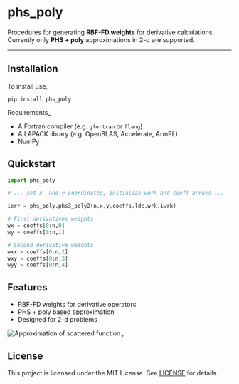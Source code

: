 # phs_poly

Procedures for generating **RBF-FD weights** for derivative calculations.  
Currently only **PHS + poly** approximations in 2-d are supported.

---

## Installation

To install use,

```
pip install phs_poly
```

Requirements_
- A Fortran compiler (e.g. `gfortran` or `flang`)
- A LAPACK library (e.g. OpenBLAS, Accelerate, ArmPL)
- NumPy

## Quickstart

```python
import phs_poly

# ... set x- and y-coordinates, initialize work and coeff arrays ...

ierr = phs_poly.phs3_poly2(n,x,y,coeffs,ldc,wrk,iwrk)

# First derivatives weights
wx = coeffs[0:n,0] 
wy = coeffs[0:n,1]

# Second derivative weights
wxx = coeffs[0:n,2] 
wxy = coeffs[0:n,3]
wyy = coeffs[0:n,4]
```

## Features

* RBF-FD weights for derivative operators
* PHS + poly based approximation
* Designed for 2-d problems

![Approximation of scattered function](./taylor_mesh.png)
‚ 
## License

This project is licensed under the MIT License. See [LICENSE](./LICENSE) for details.

